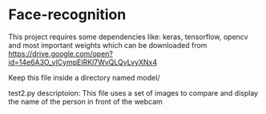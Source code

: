 # Face-recognition

This project requires some dependencies like:
keras, tensorflow, opencv
and most important weights which can be downloaded from 
https://drive.google.com/open?id=14e6A3O_ylCympEIRKl7WvQLQyLvyXNx4

Keep this file inside a directory named model/

test2.py descriptoion:
This file uses a set of images to compare and display the name of the person in front of the webcam
